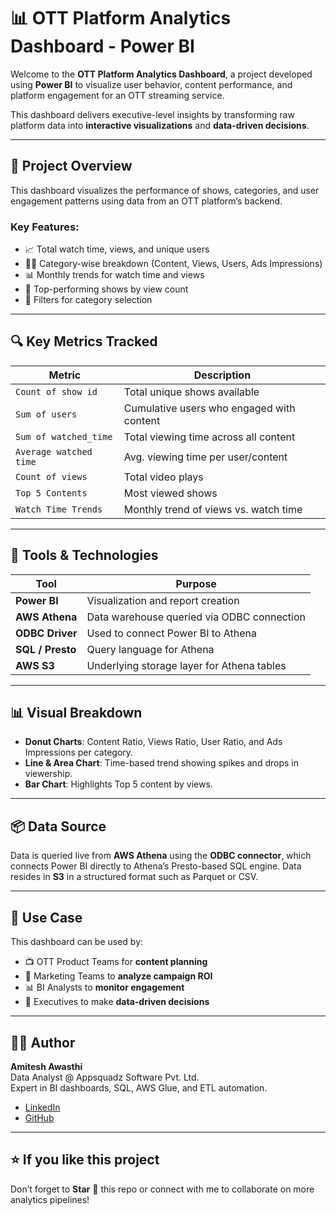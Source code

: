 # 📊 OTT Platform Analytics Dashboard - Power BI

Welcome to the **OTT Platform Analytics Dashboard**, a project developed using **Power BI** to visualize user behavior, content performance, and platform engagement for an OTT streaming service.

This dashboard delivers executive-level insights by transforming raw platform data into **interactive visualizations** and **data-driven decisions**.

---

## 🧩 Project Overview
This dashboard visualizes the performance of shows, categories, and user engagement patterns using data from an OTT platform’s backend.

### Key Features:
- 📈 Total watch time, views, and unique users
- 🧑‍💻 Category-wise breakdown (Content, Views, Users, Ads Impressions)
- 📊 Monthly trends for watch time and views
- 🥇 Top-performing shows by view count
- 🎯 Filters for category selection

---

## 🔍 Key Metrics Tracked
| Metric                    | Description                                  |
|--------------------------|----------------------------------------------|
| `Count of show id`       | Total unique shows available                 |
| `Sum of users`           | Cumulative users who engaged with content    |
| `Sum of watched_time`    | Total viewing time across all content        |
| `Average watched time`   | Avg. viewing time per user/content           |
| `Count of views`         | Total video plays                            |
| `Top 5 Contents`         | Most viewed shows                            |
| `Watch Time Trends`      | Monthly trend of views vs. watch time        |

---

## 🧠 Tools & Technologies
| Tool           | Purpose                                         |
|----------------|--------------------------------------------------|
| **Power BI**   | Visualization and report creation                |
| **AWS Athena** | Data warehouse queried via ODBC connection       |
| **ODBC Driver**| Used to connect Power BI to Athena               |
| **SQL / Presto** | Query language for Athena                        |
| **AWS S3**     | Underlying storage layer for Athena tables       |

---

## 📊 Visual Breakdown
- **Donut Charts**: Content Ratio, Views Ratio, User Ratio, and Ads Impressions per category.
- **Line & Area Chart**: Time-based trend showing spikes and drops in viewership.
- **Bar Chart**: Highlights Top 5 content by views.

---

## 📦 Data Source
Data is queried live from **AWS Athena** using the **ODBC connector**, which connects Power BI directly to Athena’s Presto-based SQL engine. Data resides in **S3** in a structured format such as Parquet or CSV.

---

## 📌 Use Case
This dashboard can be used by:
- 📺 OTT Product Teams for **content planning**
- 📢 Marketing Teams to **analyze campaign ROI**
- 📊 BI Analysts to **monitor engagement**
- 💼 Executives to make **data-driven decisions**

---

## 👨‍💻 Author
**Amitesh Awasthi**  
Data Analyst @ Appsquadz Software Pvt. Ltd.  
Expert in BI dashboards, SQL, AWS Glue, and ETL automation.

- [LinkedIn](https://www.linkedin.com/in/amitesh-awasthi)
- [GitHub](https://github.com/amiteshawasthi)

---

## ⭐ If you like this project
Don’t forget to **Star** 🌟 this repo or connect with me to collaborate on more analytics pipelines!

